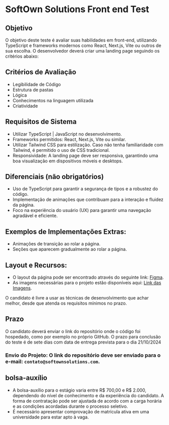 # SoftOwn Solutions Front end Test

## Objetivo
O objetivo deste teste é avaliar suas habilidades em front-end, utilizando TypeScript e frameworks modernos como React, Next.js, Vite ou outros de sua escolha. O desenvolvedor deverá criar uma landing page seguindo os critérios abaixo:

## Critérios de Avaliação
* Legibilidade de Código
* Estrutura de pastas
* Lógica
* Conhecimentos na linguagem utilizada
* Criatividade

## Requisitos de Sistema
* Utilizar TypeScript | JavaScript no desenvolvimento.
* Frameworks permitidos: React, Next.js, Vite ou similar.
* Utilizar Tailwind CSS para estilização. Caso não tenha familiaridade com Tailwind, é permitido o uso de CSS tradicional.
* Responsividade: A landing page deve ser responsiva, garantindo uma boa visualização em dispositivos móveis e desktops.

## Diferenciais (não obrigatórios)
* Uso de TypeScript para garantir a segurança de tipos e a robustez do código.
* Implementação de animações que contribuam para a interação e fluidez da página.
* Foco na experiência do usuário (UX) para garantir uma navegação agradável e eficiente.

## Exemplos de Implementações Extras:
* Animações de transição ao rolar a página.
* Seções que aparecem gradualmente ao rolar a página.

## Layout e Recursos:

* O layout da página pode ser encontrado através do seguinte link: [Figma](https://www.figma.com/design/eRukoBcOA63ReS3teDnLKR/Teste).
* As imagens necessárias para o projeto estão disponíveis aqui: [Link das Imagens](https://drive.google.com/drive/folders/1NI_go687-s_9b8H-VrqBxqUL48liKhng?usp=sharing).

O candidato é livre a usar as técnicas de desenvolvimento que achar melhor, desde que atenda os requisitos mínimos no prazo.

## Prazo
O candidato deverá enviar o link do repositório onde o código foi hospedado, como por exemplo no próprio GitHub.
O prazo para conclusão do teste é de sete dias com data de entrega prevista para o dia 21/10/2024

### Envio do Projeto: O link do repositório deve ser enviado para o e-mail: `contato@softownsolutions.com`.

## bolsa-auxílio

* A bolsa-auxílio para o estágio varia entre R$ 700,00 e R$ 2.000, dependendo do nível de conhecimento e da experiência do candidato. A forma de contratação pode ser ajustada de acordo com a carga horária e as condições acordadas durante o processo seletivo.
* É necessário apresentar comprovação de matrícula ativa em uma universidade para estar apto à vaga.
